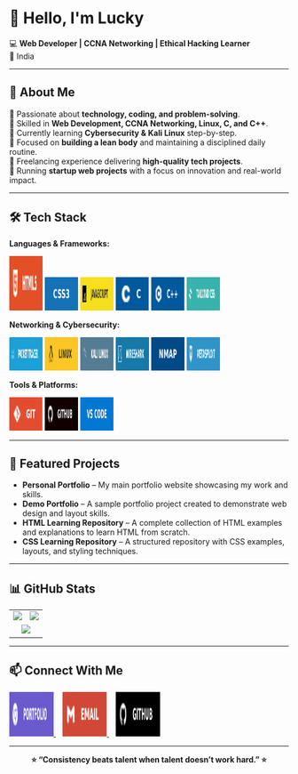 # 👋 Hello, I'm Lucky  

💻 **Web Developer | CCNA Networking | Ethical Hacking Learner**  
📍 India  

---

## 🚀 About Me  
 🔹 Passionate about **technology, coding, and problem-solving**.  
 🔹 Skilled in **Web Development, CCNA Networking, Linux, C, and C++**.  
 🔹 Currently learning **Cybersecurity & Kali Linux** step-by-step.  
 🔹 Focused on **building a lean body** and maintaining a disciplined daily routine.  
 🔹 Freelancing experience delivering **high-quality tech projects**.  
 🔹 Running **startup web projects** with a focus on innovation and real-world impact.  


---

## 🛠 Tech Stack  

**Languages & Frameworks:**  


<p >
  <img src="./img/html5.svg" alt="HTML5" width="60" height="98" />
  <img src="./img/css3.svg" alt="CSS3" width="60" height="60" />
  <img src="./img/js.svg" alt="JavaScript" width="60" height="60" />
  <img src="./img/c.svg" alt="C" width="60" height="60" />
  <img src="./img/c++.svg" alt="C++" width="60" height="60" />
  <img src="./img/tailwind.svg" alt="TailwindCSS" width="60" height="60" />
</p>


**Networking & Cybersecurity:**  
<p >
  <img src="./img/packettracer.svg" alt="HTML5" width="60" height="60" />
  <img src="./img/linux.svg" alt="CSS3" width="60" height="60" />
  <img src="./img/kalilinux.svg" alt="JavaScript" width="60" height="60" />
  <img src="./img/wireshark.svg" alt="C" width="60" height="60" />
  <img src="./img/nmap.svg" alt="C++" width="60" height="60" />
  <img src="./img/metasploit.svg" alt="TailwindCSS" width="60" height="60" />
</p>

**Tools & Platforms:**  
<p >
  <img src="./img/git.svg" alt="HTML5" width="60" height="60" />
  <img src="./img/github.svg" alt="CSS3" width="60" height="60" />
  <img src="./img/vscode.svg" alt="JavaScript" width="60" height="60" />
</p>


---


## 📌 Featured Projects  
- **Personal Portfolio** – My main portfolio website showcasing my work and skills.  
- **Demo Portfolio** – A sample portfolio project created to demonstrate web design and layout skills.  
- **HTML Learning Repository** – A complete collection of HTML examples and explanations to learn HTML from scratch.  
- **CSS Learning Repository** – A structured repository with CSS examples, layouts, and styling techniques.  


---

## 📊 GitHub Stats

<table align="center" >
  <tr>
    <td>
      <img src="https://github-readme-stats.vercel.app/api?username=luckyyofficial&show_icons=true&theme=radical" height="200"/>
    </td>
    <td>
      <img src="https://github-readme-streak-stats.herokuapp.com/?user=luckyyofficial&theme=radical" height="200"/>
    </td>
  </tr>
  <tr>
    <td colspan="2" align="center">
      <img src="https://github-readme-stats.vercel.app/api/top-langs/?username=luckyyofficial&layout=compact&theme=radical" height="200"/>
    </td>
  </tr>
</table>

---


## 📫 Connect With Me  

<p >
  <a href="https://your-portfolio-link.com" target="_blank">
    <img src="./img/portfolio.svg" alt="Portfolio" width="80" height="80" />
  </a>
  &nbsp;&nbsp;
  <a href="mailto:your-email@example.com">
    <img src="./img/email.svg" alt="Email" width="80" height="80" />
  </a>
  &nbsp;&nbsp;
  <a href="https://github.com/YourUsername" target="_blank">
    <img src="./img/githubend.svg" alt="GitHub" width="80" height="80" />
  </a>
</p>







---

<p align="center"><b>⭐ “Consistency beats talent when talent doesn’t work hard.” ⭐</b></p>

